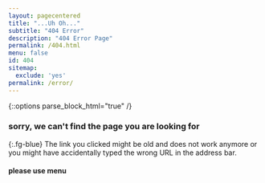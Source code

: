 ```yaml
---
layout: pagecentered
title: "...Uh Oh..."
subtitle: "404 Error"
description: "404 Error Page"
permalink: /404.html
menu: false
id: 404
sitemap:
  exclude: 'yes'
permalink: /error/
---
```


{::options parse_block_html="true" /}
<span class="fa fa-map-signs fg-blue" style="font-size: 9em;"></span>

### sorry, we can't find the page you are looking for #
{:.fg-blue}
The link you clicked might be old and does not work anymore or you might have accidentally typed the wrong URL in the address bar.
     
#### please use menu #